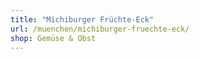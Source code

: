 ```yaml
---
title: "Michiburger Früchte-Eck"
url: /muenchen/michiburger-fruechte-eck/
shop: Gemüse & Obst
---
```

